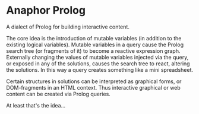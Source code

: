 Anaphor Prolog
==============

A dialect of Prolog for building interactive content.

The core idea is the introduction of mutable variables (in addition to the existing logical variables). Mutable variables in a query cause the Prolog search tree (or fragments of it) to become a reactive expression graph. Externally changing the values of mutable variables injected via the query, or exposed in any of the solutions, causes the search tree to react, altering the solutions. In this way a query creates something like a mini spreadsheet.

Certain structures in solutions can be interpreted as graphical forms, or DOM-fragments in an HTML context. Thus interactive graphical or web content can be created via Prolog queries.

At least that's the idea...
